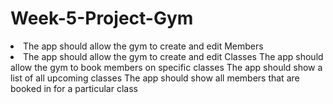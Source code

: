 # Week-5-Project-Gym

<li>The app should allow the gym to create and edit Members<li>
The app should allow the gym to create and edit Classes
The app should allow the gym to book members on specific classes
The app should show a list of all upcoming classes
The app should show all members that are booked in for a particular class
